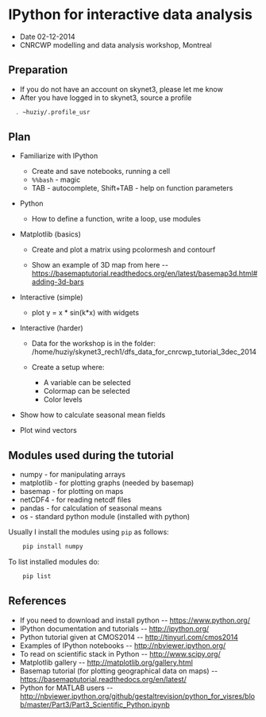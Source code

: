 
IPython for interactive data analysis
================

* Date 02-12-2014 
* CNRCWP modelling and data analysis workshop, Montreal


Preparation
-----------
 * If you do not have an account on skynet3, please let me know
 * After you have logged in to skynet3, source a profile
  
  ```bash
    . ~huziy/.profile_usr
  ``` 




Plan
-----------

* Familiarize with IPython
  
    * Create and save notebooks, running a cell
    * `%%bash` - magic
    * TAB - autocomplete, Shift+TAB - help on function parameters
    
* Python
    
    * How to define a function, write a loop, use modules

* Matplotlib (basics)
    
    * Create and plot a matrix using pcolormesh and contourf

    * Show an example of 3D map from here -- https://basemaptutorial.readthedocs.org/en/latest/basemap3d.html#adding-3d-bars

* Interactive (simple)
    
    * plot y = x * sin(k*x) with widgets


* Interactive (harder)

    * Data for the workshop is in the folder: /home/huziy/skynet3_rech1/dfs_data_for_cnrcwp_tutorial_3dec_2014
    * Create a setup where:
        
        * A variable can be selected
        * Colormap can be selected
        * Color levels

* Show how to calculate seasonal mean fields
* Plot wind vectors
    

Modules used during the tutorial
--------------------------------
 
* numpy - for manipulating arrays
* matplotlib - for plotting graphs (needed by basemap) 
* basemap - for plotting on maps 
* netCDF4 - for reading netcdf files
* pandas - for calculation of seasonal means
* os  - standard python module (installed with python)

Usually I install the modules using `pip` as follows:

```bash
    pip install numpy
```

To list installed modules do:

```bash
    pip list
```




References
-----------
* If you need to download and install python -- https://www.python.org/
* IPython documentation and tutorials -- http://ipython.org/
* Python tutorial given at CMOS2014 -- http://tinyurl.com/cmos2014
* Examples of IPython notebooks -- http://nbviewer.ipython.org/
* To read on scientific stack in Python -- http://www.scipy.org/
* Matplotlib gallery -- http://matplotlib.org/gallery.html
* Basemap tutorial (for plotting geographical data on maps) -- https://basemaptutorial.readthedocs.org/en/latest/
* Python for MATLAB users -- http://nbviewer.ipython.org/github/gestaltrevision/python_for_visres/blob/master/Part3/Part3_Scientific_Python.ipynb 









